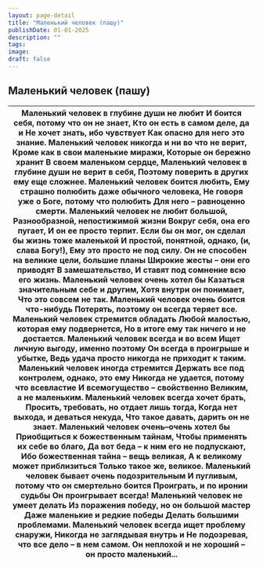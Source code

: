 ```yaml
---
layout: page-detail
title: "Маленький человек (пашу)"
publishDate: 01-01-2025
description: ""
tags:
image:
draft: false
---
```


## Маленький человек (пашу)
| Маленький человек в глубине души не любит  И боится себя, потому что он не знает,  Кто он есть в самом деле, да и  Не хочет знать, ибо чувствует  Как опасно для него это знание.  Маленький человек никогда и ни во что не верит,  Кроме как в свои маленькие миражи,  Которые он бережно хранит  В своем маленьком сердце,  Маленький человек в глубине души не верит в себя,  Поэтому поверить в других ему еще сложнее.  Маленький человек боится любить,  Ему страшно полюбить даже обычного человека,  Не говоря уже о Боге, потому что полюбить  Для него – равноценно смерти.  Маленький человек не любит большой,  Разнообразной, непостижимой жизни  Вокруг себя, она его пугает,  И он ее просто терпит.  Если бы он мог, он сделал бы жизнь тоже маленькой  И простой, понятной, однако, (и, слава Богу!),  Ему это просто не под силу.  Он не способен на великие цели, большие планы  Широкие жесты – они его приводят  В замешательство,  И ставят под сомнение всю его жизнь.  Маленький человек очень хотел бы  Казаться значительным себе и другим,  Хотя внутри он понимает,  Что это совсем не так.  Маленький человек очень боится что-нибудь  Потерять, поэтому он всегда теряет все.  Маленький человек стремится обладать  Любой малостью, которая ему подвернется,  Но в итоге ему так ничего и не достается.  Маленький человек всегда и во всем  Ищет личную выгоду, именно поэтому  Он всегда в проигрыше и убытке,  Ведь удача просто никогда не приходит к таким.  Маленький человек иногда стремится  Держать все под контролем, однако, это ему  Никогда не удается, потому что всевластие  И всемогущество – свойственно  Великим, а не маленьким.  Маленький человек всегда хочет брать,  Просить, требовать, но отдает лишь тогда,  Когда нет выхода, и деваться некуда,  Что такое давать, дарить он не знает.  Маленький человек очень–очень хотел бы  Приобщиться к божественным тайнам,  Чтобы применять их себе во благо,  Да вот беда – к ним его не подпускают,  Ибо божественная тайна – вещь великая,  А к великому может приблизиться  Только такое же, великое.  Маленький человек бывает очень подозрительным  И пугливым, потому что он смертельно боится  Проиграть, и по иронии судьбы  Он проигрывает всегда!  Маленький человек не умеет делать  Из поражения победу, но он большой мастер  Даже маленькие и редкие победы  Делать большими проблемами.  Маленький человек всегда ищет проблему снаружи,  Никогда не заглядывая внутрь и  Не подозревая, что все дело – в нем самом.  Он неплохой и не хороший – он просто маленький... |
| ------------------------------------------------------------------------------------------------------------------------------------------------------------------------------------------------------------------------------------------------------------------------------------------------------------------------------------------------------------------------------------------------------------------------------------------------------------------------------------------------------------------------------------------------------------------------------------------------------------------------------------------------------------------------------------------------------------------------------------------------------------------------------------------------------------------------------------------------------------------------------------------------------------------------------------------------------------------------------------------------------------------------------------------------------------------------------------------------------------------------------------------------------------------------------------------------------------------------------------------------------------------------------------------------------------------------------------------------------------------------------------------------------------------------------------------------------------------------------------------------------------------------------------------------------------------------------------------------------------------------------------------------------------------------------------------------------------------------------------------------------------------------------------------------------------------------------------------------------------------------------------------------------------------------------------------------------------------------------------------------------------------------------------------------------------------------------------------------------------------------------------------------------------------------------------------------------------------------------------------------------------------------------------------------------------------------------------------------------------------------------------------------------------------------------------------------------------------------------------------------------------------------------------------------------------------------------------------- |
  
  
